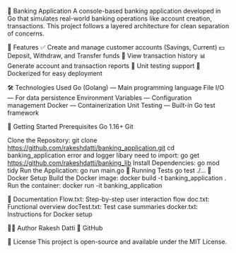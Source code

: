 🏦 Banking Application
A console-based banking application developed in Go that simulates real-world banking operations like account creation, transactions. 
This project follows a layered architecture for clean separation of concerns.

📌 Features
✅ Create and manage customer accounts (Savings, Current)
💵 Deposit, Withdraw, and Transfer funds
📜 View transaction history
📊 Generate account and transaction reports
🧪 Unit testing support
🐳 Dockerized for easy deployment

🛠️ Technologies Used
Go (Golang) — Main programming language
File I/O — For data persistence
Environment Variables — Configuration management
Docker — Containerization
Unit Testing — Built-in Go test framework

🚀 Getting Started
Prerequisites
Go 1.16+
Git

Clone the Repository: git clone https://github.com/rakeshdatti/banking_application.git
cd banking_application
error and logger libary need to import: go get https://github.com/rakeshdatti/banking_lib
Install Dependencies: go mod tidy
Run the Application: go run main.go
🧪 Running Tests
go test ./...
🐳 Docker Setup
Build the Docker image: docker build -t banking_application .
Run the container: docker run -it banking_application


📄 Documentation
Flow.txt: Step-by-step user interaction flow
doc.txt: Functional overview
docTest.txt: Test case summaries
docker.txt: Instructions for Docker setup

👨‍💻 Author
Rakesh Datti
🔗 GitHub

📜 License
This project is open-source and available under the MIT License.

